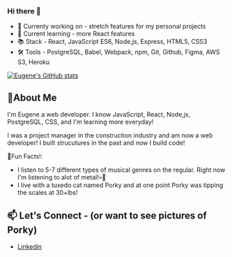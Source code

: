 ### Hi there 👋
  * 🔭 Currenty working on - stretch features for my personal projects
  * 🌱 Current learning - more React features
  * 📚 Stack - React, JavaScript ES6, Node,js, Express, HTML5, CSS3
  * 🛠 Tools - PostgreSQL, Babel, Webpack, npm, Git, Github, Figma, AWS S3, Heroku 


[![Eugene's GitHub stats](https://github-readme-stats.vercel.app/api?username=Eugenepark215&hide=stars,contribs)](https://github.com/Eugenepark215/github-readme-stats)

## 💬About Me

I'm Eugene a web developer. I know JavaScript, React, Node,js, PostgreSQL, CSS, and I'm learning more everyday!

I was a project manager in the construction industry and am now a web developer!
I built strucutures in the past and now I build code!


💫Fun Facts!:

  * I listen to 5-7 different types of musical genres on the regular. Right now I'm listening to alot of metal!💀🎸
  * I live with a tuxedo cat named Porky and at one point Porky was tipping the scales at 30+lbs!


## 📫 Let's Connect - (or want to see pictures of Porky)
  * [Linkedin](https://www.linkedin.com/in/eugenepark215/)

